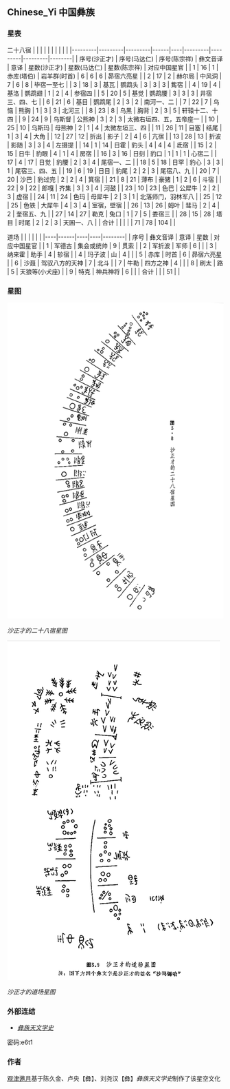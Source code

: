 
## Chinese_Yi 中国彝族

### 星表

二十八宿
|         |         |         |      |    |         |         |         |        |
|---------|---------|---------|------|----|---------|---------|---------|--------|
| 序号(沙正才) | 序号(马达仁) | 序号(陈宗祥) | 彝文音译 | 意译 | 星数(沙正才) | 星数(马达仁) | 星数(陈宗祥) | 对应中国星官 |
| 1 | 16 | 1 | 赤库(塔伯) | 岩羊群(时首) | 6 | 6 | 6 | 昴宿六亮星 |
| 2 | 17 | 2 | 赫尔局 | 中风洞 | 7 | 6 | 8 | 毕宿一至七 |
| 3 | 18 | 3 | 基瓦 | 鹦鹉头 | 3 | 3 | 3 | 觜宿 |
| 4 | 19 | 4 | 基洛 | 鹦鹉翅 | 1 | 2 | 4 | 参宿四 |
| 5 | 20 | 5 | 基觉 | 鹦鹉腰 | 3 | 3 | 3 | 井宿三、四、七 |
| 6 | 21 | 6 | 基目 | 鹦鹉尾 | 2 | 3 | 2 | 南河一、二 |
| 7 | 22 | 7 | 乌恼 | 熊胸 | 1 | 3 | 3 | 北河三 |
| 8 | 23 | 8 | 乌黑 | 胸背 | 2 | 3 | 5 | 轩辕十二、十四 |
| 9 | 24 | 9 | 乌斯督 | 公熊神 | 3 | 2 | 3 | 太微右垣四、五，五帝座一 |
| 10 | 25 | 10 | 乌斯玛 | 母熊神 | 2 | 1 | 4 | 太微左垣三、四 |
| 11 | 26 | 11 | 目塞 | 结尾 | 1 | 3 | 4 | 大角 |
| 12 | 27 | 12 | 折出 | 影子 | 2 | 4 | 6 | 亢宿 |
| 13 | 28 | 13 | 折波 | 影随 | 3 | 3 | 4 | 左摄提 |
| 14 | 1 | 14 | 日霍 | 豹头 | 4 | 4 | 4 | 氐宿 |
| 15 | 2 | 15 | 日牛 | 豹眼 | 4 | 1 | 4 | 房宿 |
| 16 | 3 | 16 | 日刻 | 豹口 | 1 | 1 | 1 | 心宿二 |
| 17 | 4 | 17 | 日觉 | 豹腰 | 2 | 3 | 4 | 尾宿一、二 |
| 18 | 5 | 18 | 日罕 | 豹心 | 3 | 3 | 1 | 尾宿三、四、五 |
| 19 | 6 | 19 | 日目 | 豹尾 | 2 | 2 | 3 | 尾宿八、九 |
| 20 | 7 | 20 | 沙巴 | 豹过完 | 2 | 2 | 4 | 箕宿 |
| 21 | 8 | 21 | 薄布 | 豪猪 | 1 | 2 | 6 | 斗宿 |
| 22 | 9 | 22 | 郎嘎 | 齐集 | 3 | 3 | 4 | 河鼓 |
| 23 | 10 | 23 | 色巴 | 公犀牛 | 2 | 2 | 3 | 虚宿 |
| 24 | 11 | 24 | 色玛 | 母犀牛 | 2 | 3 | 1 | 北落师门，羽林军八 |
| 25 | 12 | 25 | 色铁 | 大犀牛 | 4 | 3 | 4 | 室宿，壁宿 |
| 26 | 13 | 26 | 姆叶 | 彗马 | 2 | 4 | 2 | 奎宿五、九 |
| 27 | 14 | 27 | 勒克 | 兔口 | 1 | 7 | 5 | 娄宿三 |
| 28 | 15 | 28 | 塔目 | 时尾 | 2 | 2 | 3 | 天囷一、八 |
| 合计 |  |  |  |  | 71 | 78 | 104 |  |

道场
|    |      |    |    |        |
|----|------|----|----|--------|
| 序号 | 彝文音译 | 意译 | 星数 | 对应中国星官 |
| 1 | 军德古 | 集会或统帅 | 9 | 贯索 |
| 2 | 军折波 | 军师 | 6 |  |
| 3 | 纳来霍 | 助手 | 4 | 轸宿 |
| 4 | 玛子波 | 山 | 4 |  |
| 5 | 赤库 | 时首 | 6 | 昴宿六亮星 |
| 6 | 沙聂 | 驾驭八方的天神 | 7 | 北斗 |
| 7 | 牛勒 | 四方之神 | 4 |  |
| 8 | 刷太 | 路 | 5 | 天狼等(小犬座) |
| 9 | 特克 | 神兵神将 | 6 |  |
| 合计 |  |  | 51 |  |

### 星图

![](illustrations/yizuxingtu1.png)

*沙正才的二十八宿星图*

![](illustrations/yizuxingtu2.png)

*沙正才的道场星图*

### 外部连结
 - [*彝族天文学史*](https://pan.baidu.com/s/1l9OUTkGEhhGyuKEPN6pDGg)

密码:e6t1

### 作者

[观津邀月](https://www.zhihu.com/people/zhan-shi-ying-lu-78)基于陈久金、卢央【彝】、刘尧汉【彝】*彝族天文学史*制作了该星空文化
